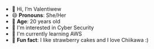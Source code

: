 - 👋 Hi, I’m Valentiwew
- 😄 **Pronouns**: She/Her
- 🌺 **Age**: 20 years old
- 👀 I'm interested in Cyber Security
- 🌱 I'm currently learning AWS
- 🍒 **Fun fact**:  I like strawberry cakes and I love Chiikawa :)

<!---
Valentiwew/Valentiwew is a ✨ special ✨ repository because its `README.md` (this file) appears on your GitHub profile.
You can click the Preview link to take a look at your changes.
--->
